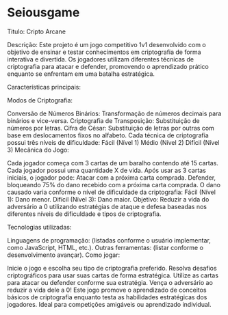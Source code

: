 # Seiousgame
Titulo: Cripto Arcane

Descrição:
Este projeto é um jogo competitivo 1v1 desenvolvido com o objetivo de ensinar e testar conhecimentos em criptografia de forma interativa e divertida. Os jogadores utilizam diferentes técnicas de criptografia para atacar e defender, promovendo o aprendizado prático enquanto se enfrentam em uma batalha estratégica.

Características principais:

Modos de Criptografia:

Conversão de Números Binários: Transformação de números decimais para binários e vice-versa.
Criptografia de Transposição: Substituição de números por letras.
Cifra de César: Substituição de letras por outras com base em deslocamentos fixos no alfabeto.
Cada técnica de criptografia possui três níveis de dificuldade:
Fácil (Nível 1)
Médio (Nível 2)
Difícil (Nível 3)
Mecânica do Jogo:

Cada jogador começa com 3 cartas de um baralho contendo até 15 cartas.
Cada jogador possui uma quantidade X de vida.
Após usar as 3 cartas iniciais, o jogador pode:
Atacar com a próxima carta comprada.
Defender, bloqueando 75% do dano recebido com a próxima carta comprada.
O dano causado varia conforme o nível de dificuldade da criptografia:
Fácil (Nível 1): Dano menor.
Difícil (Nível 3): Dano maior.
Objetivo:
Reduzir a vida do adversário a 0 utilizando estratégias de ataque e defesa baseadas nos diferentes níveis de dificuldade e tipos de criptografia.

Tecnologias utilizadas:

Linguagens de programação: (listadas conforme o usuário implementar, como JavaScript, HTML, etc.).
Outras ferramentas: (listar conforme o desenvolvimento avançar).
Como jogar:

Inicie o jogo e escolha seu tipo de criptografia preferido.
Resolva desafios criptográficos para usar suas cartas de forma estratégica.
Utilize as cartas para atacar ou defender conforme sua estratégia.
Vença o adversário ao reduzir a vida dele a 0!
Este jogo promove o aprendizado de conceitos básicos de criptografia enquanto testa as habilidades estratégicas dos jogadores. Ideal para competições amigáveis ou aprendizado individual.
